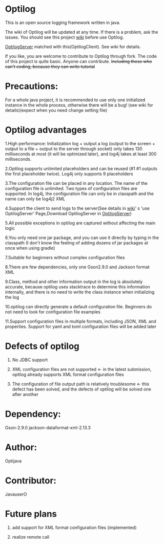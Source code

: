 # Optilog

This is an open source logging framework written in java.

The wiki of Optilog will be updated at any time. If there is a problem, ask the issues. You should see this
project [wiki](https://github.com/OptiJava/Optilog-Client/wiki) before use Optilog.

[OptilogServer](https://github.com/OptiJava/Optilog-Server) matched with this(OptilogClient). See wiki for details.

If you like, you are welcome to contribute to Optilog through fork. The code of this project is quite basic. Anyone can
contribute. ~~Including those who can't coding, because they can write tutorial~~

# Precautions:

For a whole java project, it is recommended to use only one initialized instance in the whole process, otherwise there
will be a bug! (see wiki for details)(expect when you need change setting file)

# Optilog advantages

1.High performance: Initialization log + output a log (output to the screen + output to a file + output to the server
through socket) only takes 130 milliseconds at most (it will be optimized later), and log4j takes at least 300
milliseconds.

2.Optilog supports unlimited placeholders and can be reused (#1 #1 outputs the first placeholder twice). Log4j only
supports 9 placeholders

3.The configuration file can be placed in any location. The name of the configuration file is unlimited. Two types of
configuration files are supported. In log4j, the configuration file can only be in classpath and the name can only be
log4j2 XML

4.Support the client to send logs to the server(See details in [wiki](https://github.com/OptiJava/Optilog-Client/wiki)'
s 'use
OptilogServer' Page,Download OptilogServer in [OptilogServer](https://github.com/OptiJava/Optilog-Server))

5.All possible exceptions in optilog are captured without affecting the main logic

6.You only need one jar package, and you can use it directly by typing in the classpath (I don't know the feeling of
adding dozens of jar packages at once when using gradle)

7.Suitable for beginners without complex configuration files

8.There are few dependencies, only one Gson2.9.0 and Jackson format XML

9.Class, method and other information output in the log is absolutely accurate, because optilog uses stacktrace to
determine this information internally, and there is no need to write the class instance when initializing the log

10.optilog can directly generate a default configuration file. Beginners do not need to look for configuration file
examples

11.Support configuration files in multiple formats, including JSON, XML and properties. Support for yaml and toml
configuration files will be added later

# Defects of optilog

1. No JDBC support

2. XML configuration files are not supported <- in the latest submission, optilog already supports XML format
   configuration files

3. The configuration of file output path is relatively troublesome <- this defect has been solved, and the defects of
   optilog will be solved one after another

# Dependency:

Gson-2.9.0 jackson-dataformat-xml-2.13.3

# Author:

Optijava

# Contributor:

JavauserO

# Future plans

1. add support for XML format configuration files (implemented)

2. realize remote call
